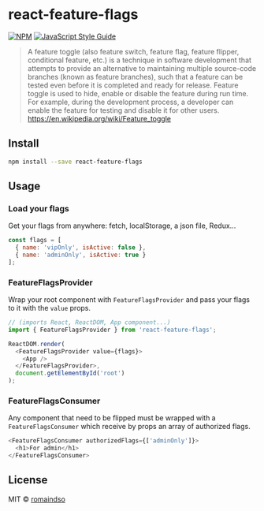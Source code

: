# react-feature-flags

> 

[![NPM](https://img.shields.io/npm/v/react-feature-flags.svg)](https://www.npmjs.com/package/react-feature-flags) [![JavaScript Style Guide](https://img.shields.io/badge/code_style-standard-brightgreen.svg)](https://standardjs.com)


> A feature toggle (also feature switch, feature flag, feature flipper, conditional feature, etc.) is a technique in software development that attempts to provide an alternative to maintaining multiple source-code branches (known as feature branches), such that a feature can be tested even before it is completed and ready for release. Feature toggle is used to hide, enable or disable the feature during run time. For example, during the development process, a developer can enable the feature for testing and disable it for other users.
https://en.wikipedia.org/wiki/Feature_toggle

## Install

```bash
npm install --save react-feature-flags
```

## Usage
### Load your flags
Get your flags from anywhere: fetch, localStorage, a json file, Redux...

```javascript
const flags = [
  { name: 'vipOnly', isActive: false },
  { name: 'adminOnly', isActive: true }
];
```

### FeatureFlagsProvider
Wrap your root component with `FeatureFlagsProvider` and pass your flags to it with the `value` props.

```javascript
// (imports React, ReactDOM, App component...)
import { FeatureFlagsProvider } from 'react-feature-flags';

ReactDOM.render(
  <FeatureFlagsProvider value={flags}>
    <App />
  </FeatureFlagsProvider>,
  document.getElementById('root')
);
```

### FeatureFlagsConsumer
Any component that need to be flipped must be wrapped with a `FeatureFlagsConsumer` which receive by props an array of authorized flags.

```javascript
<FeatureFlagsConsumer authorizedFlags={['adminOnly']}>
  <h1>For admin</h1>
</FeatureFlagsConsumer>
```

## License

MIT © [romaindso](https://github.com/romaindso)
